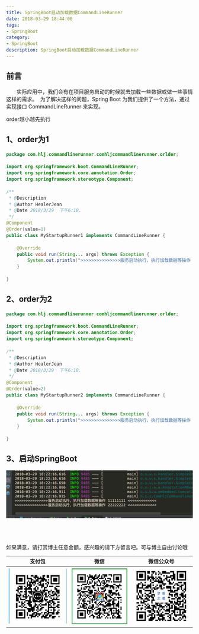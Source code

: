 ```yaml
---
title: SpringBoot启动加载数据CommandLineRunner
date: 2018-03-29 18:44:00
tags: 
- SpringBoot
category: 
- SpringBoot
description: SpringBoot启动加载数据CommandLineRunner
---
```

<!-- image url 
https://raw.githubusercontent.com/HealerJean/HealerJean.github.io/master/blogImages
　　首行缩进
<font color="red">  </font>
-->

## 前言

　　实际应用中，我们会有在项目服务启动的时候就去加载一些数据或做一些事情这样的需求。  为了解决这样的问题，Spring Boot 为我们提供了一个方法，通过实现接口 CommandLineRunner 来实现。


order越小越先执行

## 1、order为1

```java
package com.hlj.commandlinerunner.comhljcommandlinerunner.orlder;

import org.springframework.boot.CommandLineRunner;
import org.springframework.core.annotation.Order;
import org.springframework.stereotype.Component;

/**
 * @Description
 * @Author HealerJean
 * @Date 2018/3/29  下午6:18.
 */
@Component
@Order(value=1)
public class MyStartupRunner1 implements CommandLineRunner {

    @Override
    public void run(String... args) throws Exception {
        System.out.println(">>>>>>>>>>>>>>>服务启动执行，执行加载数据等操作 11111111 <<<<<<<<<<<<<");
    }

}


```

## 2、order为2

```java
package com.hlj.commandlinerunner.comhljcommandlinerunner.orlder;

import org.springframework.boot.CommandLineRunner;
import org.springframework.core.annotation.Order;
import org.springframework.stereotype.Component;

/**
 * @Description
 * @Author HealerJean
 * @Date 2018/3/29  下午6:18.
 */
@Component
@Order(value=2)
public class MyStartupRunner2 implements CommandLineRunner {

    @Override
    public void run(String... args) throws Exception {
        System.out.println(">>>>>>>>>>>>>>>服务启动执行，执行加载数据等操作 22222222 <<<<<<<<<<<<<");
    }

}
```


## 3、启动SpringBoot

![WX20180329-182220](https://raw.githubusercontent.com/HealerJean/HealerJean.github.io/master/blogImages/WX20180329-182220.png)





<br/><br/><br/>
如果满意，请打赏博主任意金额，感兴趣的请下方留言吧。可与博主自由讨论哦

|支付包 | 微信|微信公众号|
|:-------:|:-------:|:------:|
|![支付宝](https://raw.githubusercontent.com/HealerJean/HealerJean.github.io/master/assets/img/tctip/alpay.jpg) | ![微信](https://raw.githubusercontent.com/HealerJean/HealerJean.github.io/master/assets/img/tctip/weixin.jpg)|![微信公众号](https://raw.githubusercontent.com/HealerJean/HealerJean.github.io/master/assets/img/my/qrcode_for_gh_a23c07a2da9e_258.jpg)|




<!-- Gitalk 评论 start  -->

<link rel="stylesheet" href="https://unpkg.com/gitalk/dist/gitalk.css">
<script src="https://unpkg.com/gitalk@latest/dist/gitalk.min.js"></script> 
<div id="gitalk-container"></div>    
 <script type="text/javascript">
    var gitalk = new Gitalk({
		clientID: `1d164cd85549874d0e3a`,
		clientSecret: `527c3d223d1e6608953e835b547061037d140355`,
		repo: `HealerJean.github.io`,
		owner: 'HealerJean',
		admin: ['HealerJean'],
		id: 'synrCiOxeZMrB4Qr',
    });
    gitalk.render('gitalk-container');
</script> 

<!-- Gitalk end -->

